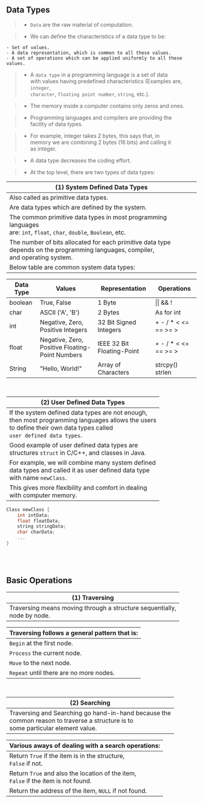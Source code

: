 ## Data Types

> - `Data` are the raw material of computation.

> - We can define the characteristics of a data type to be:

```plaintext
- Set of values.
- A data representation, which is common to all these values.
- A set of operations which can be applied uniformly to all these values.
```

> - A `data type` in a programming language is a set of data <br />
    with values having predefined characteristics (Examples are, `integer`, <br />
    `character`, `floating point number`, `string`, etc.).

> - The memory inside a computer contains only zeros and ones.

> - Programming languages and compilers are providing the <br />
    facility of data types.

> - For example, integer takes 2 bytes, this says that, in <br />
    memory we are combining 2 bytes (16 bits) and calling it <br />
    as integer.

> - A data type decreases the coding effort.

> - At the top level, there are two types of data types:

| (1) System Defined Data Types |
| ----------------------------- |
| Also called as primitive data types. |
| Are data types which are defined by the system. |
| The common primitive data types in most programming languages <br /> are: `int`, `float`, `char`, `double`, `Boolean`, etc. |
| The number of bits allocated for each primitive data type <br /> depends on the programming languages, compiler, <br /> and operating system. |
| Below table are common system data types: |

| Data Type | Values | Representation | Operations |
| --------- | ------ | -------------- | ---------- |
| boolean | True, False | 1 Byte | \|\| && ! |
| char | ASCII ('A', 'B') | 2 Bytes | As for int |
| int | Negative, Zero, Positive Integers | 32 Bit Signed Integers | + - / *  < <= == >= > |
| float | Negative, Zero, Positive Floating-Point Numbers | IEEE 32 Bit Floating-Point | + - / *  < <= == >= > |
| String | "Hello, World!" | Array of Characters | strcpy() strlen |

<br />

| (2) User Defined Data Types |
| --------------------------- |
| If the system defined data types are not enough,  <br /> then most programming languages allows the users <br /> to define their own data types called <br /> `user defined data types`. |
| Good example of user defined data types are <br /> structures `struct` in C/C++, and classes in Java. |
| For example, we will combine many system defined <br /> data types and called it as user defined data type <br /> with name `newClass`. |
| This gives more flexibility and comfort in dealing <br /> with computer memory. |

```cpp
Class newClass {
    int intData;
    float floatData;
    string stringData;
    char charData;
    ...
}
```

<br />
<br />



## Basic Operations

| (1) Traversing |
| -------------- |
| Traversing means moving through a structure sequentially, <br /> node by node. |

| Traversing follows a general pattern that is: |
| --------------------------------------------- |
| `Begin` at the first node. |
| `Process` the current node. |
| `Move` to the next node. |
| `Repeat` until there are no more nodes. |

<br />

| (2) Searching |
| ------------- |
| Traversing and Searching go hand-in-hand because the <br /> common reason to traverse a structure is to <br /> some particular element value. |

| Various aways of dealing with a search operations: |
| -------------------------------------------------- |
| Return `True` if the item is in the structure, <br /> `False` if not. |
| Return `True` and also the location of the item, <br /> `False` if the item is not found. |
| Return the address of the item, `NULL` if not found. |
